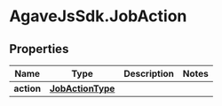 # AgaveJsSdk.JobAction

## Properties
Name | Type | Description | Notes
------------ | ------------- | ------------- | -------------
**action** | [**JobActionType**](JobActionType.md) |  | 


